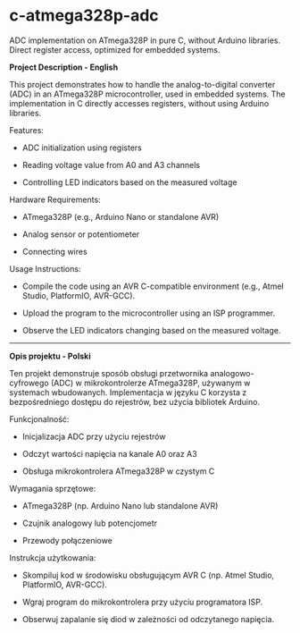 # c-atmega328p-adc
ADC implementation on ATmega328P in pure C, without Arduino libraries. Direct register access, optimized for embedded systems.

**Project Description - English**

This project demonstrates how to handle the analog-to-digital converter (ADC) in an ATmega328P microcontroller, used in embedded systems. The implementation in C directly accesses registers, without using Arduino libraries.

Features:

- ADC initialization using registers

- Reading voltage value from A0 and A3 channels

- Controlling LED indicators based on the measured voltage
  
Hardware Requirements:

- ATmega328P (e.g., Arduino Nano or standalone AVR)

- Analog sensor or potentiometer

- Connecting wires

Usage Instructions:

- Compile the code using an AVR C-compatible environment (e.g., Atmel Studio, PlatformIO, AVR-GCC).

- Upload the program to the microcontroller using an ISP programmer.

- Observe the LED indicators changing based on the measured voltage.

----------------------------------------------------------------------------------------------------------------------------------------------------------------------------------------------------------------------

**Opis projektu - Polski**

Ten projekt demonstruje sposób obsługi przetwornika analogowo-cyfrowego (ADC) w mikrokontrolerze ATmega328P, używanym w systemach wbudowanych. Implementacja w języku C korzysta z bezpośredniego dostępu do rejestrów, bez użycia bibliotek Arduino.

Funkcjonalność:

- Inicjalizacja ADC przy użyciu rejestrów

- Odczyt wartości napięcia na kanale A0 oraz A3

- Obsługa mikrokontrolera ATmega328P w czystym C

Wymagania sprzętowe:

- ATmega328P (np. Arduino Nano lub standalone AVR)

- Czujnik analogowy lub potencjometr

- Przewody połączeniowe

Instrukcja użytkowania:

- Skompiluj kod w środowisku obsługującym AVR C (np. Atmel Studio, PlatformIO, AVR-GCC).

- Wgraj program do mikrokontrolera przy użyciu programatora ISP.

- Obserwuj zapalanie się diod w zależności od odczytanego napięcia. 

